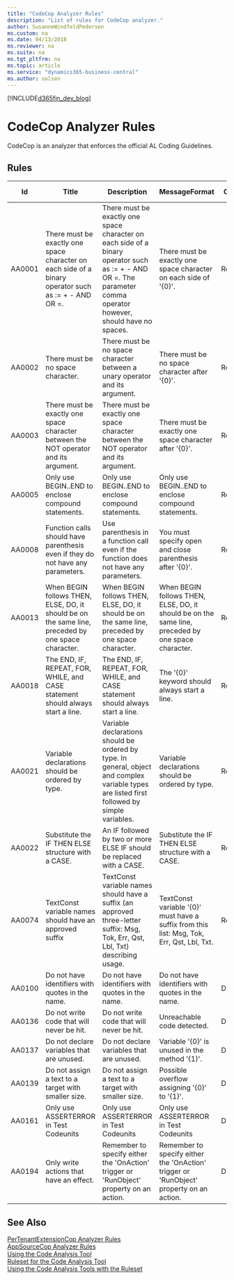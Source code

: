 ```yaml
---
title: "CodeCop Analyzer Rules"
description: "List of rules for CodeCop analyzer."
author: SusanneWindfeldPedersen
ms.custom: na
ms.date: 04/13/2018
ms.reviewer: na
ms.suite: na
ms.tgt_pltfrm: na
ms.topic: article
ms.service: "dynamics365-business-central"
ms.author: solsen
---
```


[!INCLUDE[d365fin_dev_blog](includes/d365fin_dev_blog.md)]

# CodeCop Analyzer Rules 
CodeCop is an analyzer that enforces the official AL Coding Guidelines.

## Rules 

|Id|Title|Description|MessageFormat|Category|Default Severity|IsEnabledbyDefault|
|--|-----|-----------|-------------|--------|----------------|------------------|
|AA0001|There must be exactly one space character on each side of a binary operator such as := + - AND OR =.|There must be exactly one space character on each side of a binary operator such as := + - AND OR =. The parameter comma operator however, should have no spaces.|There must be exactly one space character on each side of '{0}'.|Readability|Warning|true|
|AA0002|There must be no space character.|There must be no space character between a unary operator and its argument.|There must be no space character after '{0}'.|Readability|Warning|true|
|AA0003|There must be exactly one space character between the NOT operator and its argument.|There must be exactly one space character between the NOT operator and its argument.|There must be exactly one space character after '{0}'.|Readability|Warning|true|
|AA0005|Only use BEGIN..END to enclose compound statements.|Only use BEGIN..END to enclose compound statements.|Only use BEGIN..END to enclose compound statements.|Readability|Warning|true|
|AA0008|Function calls should have parenthesis even if they do not have any parameters.|Use parenthesis in a function call even if the function does not have any parameters.|You must specify open and close parenthesis after '{0}'.|Readability|Warning|true|
|AA0013|When BEGIN follows THEN, ELSE, DO, it should be on the same line, preceded by one space character.|When BEGIN follows THEN, ELSE, DO, it should be on the same line, preceded by one space character.|When BEGIN follows THEN, ELSE, DO, it should be on the same line, preceded by one space character.|Readability|Warning|true|
|AA0018|The END, IF, REPEAT, FOR, WHILE, and CASE statement should always start a line.|The END, IF, REPEAT, FOR, WHILE, and CASE statement should always start a line.|The '{0}' keyword should always start a line.|Readability|Warning|true|
|AA0021|Variable declarations should be ordered by type.|Variable declarations should be ordered by type. In general, object and complex variable types are listed first followed by simple variables.|Variable declarations should be ordered by type.|Readability|Warning|true|
|AA0022|Substitute the IF THEN ELSE structure with a CASE.|An IF followed by two or more ELSE IF should be replaced with a CASE.|Substitute the IF THEN ELSE structure with a CASE.|Readability|Warning|true|
|AA0074|TextConst variable names should have an approved suffix|TextConst variable names should have a suffix (an approved three-letter suffix: Msg, Tok, Err, Qst, Lbl, Txt) describing usage.|TextConst variable '{0}' must have a suffix from this list: Msg, Tok, Err, Qst, Lbl, Txt.|Readability|Warning|true|
|AA0100|Do not have identifiers with quotes in the name.|Do not have identifiers with quotes in the name.|Do not have identifiers with quotes in the name.|Design|Warning|true|
|AA0136|Do not write code that will never be hit.|Do not write code that will never be hit.|Unreachable code detected.|Design|Warning|true|
|AA0137|Do not declare variables that are unused.|Do not declare variables that are unused.|Variable '{0}' is unused in the method '{1}'.|Design|Warning|true|
|AA0139|Do not assign a text  to a target with smaller size.|Do not assign a text  to a target with smaller size.|Possible overflow assigning '{0}' to '{1}'.|Design|Warning|true|
|AA0161|Only use ASSERTERROR in Test Codeunits|Only use ASSERTERROR in Test Codeunits|Only use ASSERTERROR in Test Codeunits|Design|Warning|true|
|AA0194|Only write actions that have an effect.|Remember to specify either the 'OnAction' trigger or 'RunObject' property on an action.|Remember to specify either the 'OnAction' trigger or 'RunObject' property on an action.|Design|Warning|true|


## See Also 
[PerTenantExtensionCop Analyzer Rules](devenv-codeanalyzer-pertenantextensioncop-rules.md)   
[AppSourceCop Analyzer Rules](devenv-codeanalyzer-appsourcecop-rules.md)   
[Using the Code Analysis Tool](devenv-using-code-analysis-tool.md)   
[Ruleset for the Code Analysis Tool](devenv-rule-set-syntax-for-code-analysis-tools.md)  
[Using the Code Analysis Tools with the Ruleset](devenv-using-code-analysis-tool-with-rule-set.md)